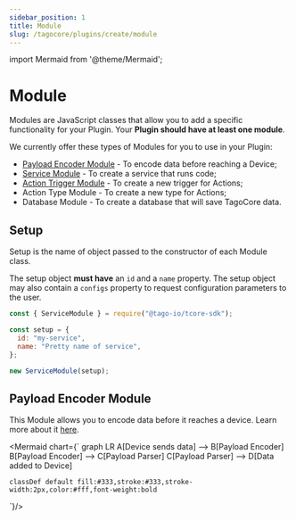 ```yaml
---
sidebar_position: 1
title: Module
slug: /tagocore/plugins/create/module
---
```


import Mermaid from '@theme/Mermaid';

# Module

Modules are JavaScript classes that allow you to add a specific functionality for your Plugin.
Your **Plugin should have at least one module**.

We currently offer these types of Modules for you to use in your Plugin:

- [Payload Encoder Module](/docs/tagocore/plugins/create/encoder) - To encode data before reaching a Device;
- [Service Module](/docs/tagocore/plugins/create/service) - To create a service that runs code;
- [Action Trigger Module](/docs/tagocore/plugins/create/action-trigger) - To create a new trigger for Actions;
- Action Type Module - To create a new type for Actions;
- Database Module - To create a database that will save TagoCore data.

## Setup

Setup is the name of object passed to the constructor of each Module class.

The setup object **must have** an `id` and a `name` property. The setup object may also contain a `configs`
property to request configuration parameters to the user.

```js
const { ServiceModule } = require("@tago-io/tcore-sdk");

const setup = {
  id: "my-service",
  name: "Pretty name of service",
};

new ServiceModule(setup);
```

## Payload Encoder Module

This Module allows you to encode data before it reaches a device. Learn more about it [here](/docs/tagocore/plugins/create/encoder).

<Mermaid chart={`
graph LR
    A[Device sends data] --> B[Payload Encoder]
    B[Payload Encoder] --> C[Payload Parser]
    C[Payload Parser] --> D[Data added to Device]

    classDef default fill:#333,stroke:#333,stroke-width:2px,color:#fff,font-weight:bold
`}/>
